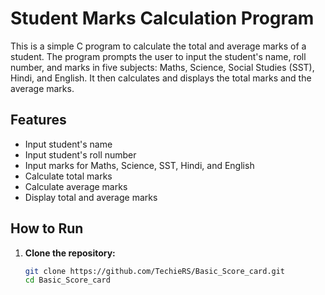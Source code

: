 # Student Marks Calculation Program

This is a simple C program to calculate the total and average marks of a student. The program prompts the user to input the student's name, roll number, and marks in five subjects: Maths, Science, Social Studies (SST), Hindi, and English. It then calculates and displays the total marks and the average marks.

## Features

- Input student's name
- Input student's roll number
- Input marks for Maths, Science, SST, Hindi, and English
- Calculate total marks
- Calculate average marks
- Display total and average marks

## How to Run

1. **Clone the repository:**
   ```sh
   git clone https://github.com/TechieRS/Basic_Score_card.git
   cd Basic_Score_card
